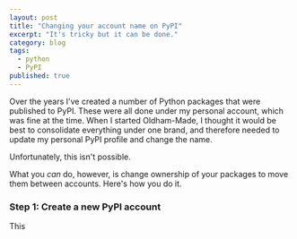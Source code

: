 ```yaml
---
layout: post
title: "Changing your account name on PyPI"
excerpt: "It's tricky but it can be done."
category: blog
tags:
  - python
  - PyPI
published: true
---
```


Over the years I've created a number of Python packages that were published to PyPI. These were all done under my personal account, which was fine at the time. When I started Oldham-Made, I thought it would be best to consolidate everything under one brand, and therefore needed to update my personal PyPI profile and change the name.

Unfortunately, this isn't possible.

What you *can* do, however, is change ownership of your packages to move them between accounts. Here's how you do it.

### Step 1: Create a new PyPI account

This
